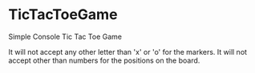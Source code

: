 # TicTacToeGame
Simple Console Tic Tac Toe Game

It will not accept any other letter than 'x' or 'o' for the markers.
It will not accept other than numbers for the positions on the board.
